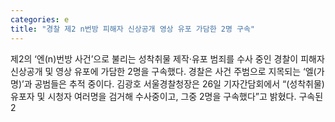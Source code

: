 ```yaml
---
categories: e
title: "경찰 제2 n번방 피해자 신상공개 영상 유포 가담한 2명 구속"
---
```

제2의 ‘엔(n)번방 사건’으로 불리는 성착취물 제작·유포 범죄를 수사 중인 경찰이 피해자 신상공개 및 영상 유포에 가담한 2명을 구속했다. 경찰은 사건 주범으로 지목되는 ‘엘(가명)’과 공범들은 추적 중이다. 김광호 서울경찰청장은 26일 기자간담회에서 “(성착취물) 유포자 및 시청자 여러명을 검거해 수사중이고, 그중 2명을 구속했다”고 밝혔다. 구속된 2